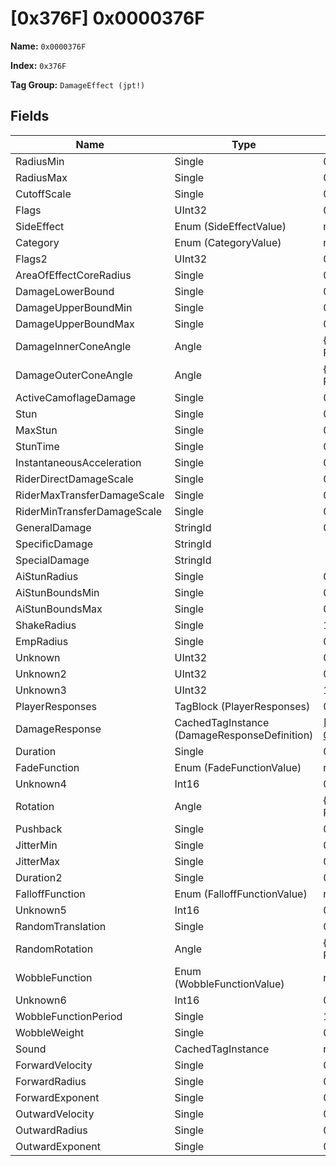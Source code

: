 # [0x376F] 0x0000376F

**Name:** ```0x0000376F```

**Index:** ```0x376F```

**Tag Group:** ```DamageEffect (jpt!)```

## Fields

Name	| Type	| Value
---	|---	|---	|
RadiusMin	|Single	|0
RadiusMax	|Single	|0
CutoffScale	|Single	|0
Flags	|UInt32	|0
SideEffect	|Enum (SideEffectValue)	|null
Category	|Enum (CategoryValue)	|null
Flags2	|UInt32	|0
AreaOfEffectCoreRadius	|Single	|0
DamageLowerBound	|Single	|0
DamageUpperBoundMin	|Single	|0
DamageUpperBoundMax	|Single	|0
DamageInnerConeAngle	|Angle	|{ Degrees: 0, Radians: 0 }
DamageOuterConeAngle	|Angle	|{ Degrees: 0, Radians: 0 }
ActiveCamoflageDamage	|Single	|0
Stun	|Single	|0
MaxStun	|Single	|0
StunTime	|Single	|0
InstantaneousAcceleration	|Single	|0
RiderDirectDamageScale	|Single	|0
RiderMaxTransferDamageScale	|Single	|0
RiderMinTransferDamageScale	|Single	|0
GeneralDamage	|StringId	|0
SpecificDamage	|StringId	|
SpecialDamage	|StringId	|
AiStunRadius	|Single	|0
AiStunBoundsMin	|Single	|0
AiStunBoundsMax	|Single	|0
ShakeRadius	|Single	|17
EmpRadius	|Single	|0
Unknown	|UInt32	|0
Unknown2	|UInt32	|0
Unknown3	|UInt32	|1065353216
PlayerResponses	|TagBlock (PlayerResponses)	|0
DamageResponse	|CachedTagInstance (DamageResponseDefinition)	|[[0x1944] 0x00001944](../DamageResponseDefinition/1944.md)
Duration	|Single	|0
FadeFunction	|Enum (FadeFunctionValue)	|null
Unknown4	|Int16	|0
Rotation	|Angle	|{ Degrees: 0, Radians: 0 }
Pushback	|Single	|0
JitterMin	|Single	|0
JitterMax	|Single	|0
Duration2	|Single	|0
FalloffFunction	|Enum (FalloffFunctionValue)	|null
Unknown5	|Int16	|0
RandomTranslation	|Single	|0
RandomRotation	|Angle	|{ Degrees: 0, Radians: 0 }
WobbleFunction	|Enum (WobbleFunctionValue)	|null
Unknown6	|Int16	|0
WobbleFunctionPeriod	|Single	|1
WobbleWeight	|Single	|0
Sound	|CachedTagInstance	|null
ForwardVelocity	|Single	|0
ForwardRadius	|Single	|0
ForwardExponent	|Single	|0
OutwardVelocity	|Single	|0
OutwardRadius	|Single	|0
OutwardExponent	|Single	|0


